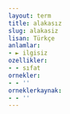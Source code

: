 ```yaml
---
layout: term
title: alakasız
slug: alakasiz
lisan: Türkçe
anlamlar:
- ► ilgisiz
ozellikler:
- - sıfat
ornekler:
- - ''
orneklerkaynak:
- - ''
---
```

